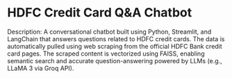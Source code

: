 # HDFC Credit Card Q&A Chatbot
Description:
A conversational chatbot built using Python, Streamlit, and LangChain that answers questions related to HDFC credit cards. 
The data is automatically pulled using web scraping from the official HDFC Bank credit card pages. 
The scraped content is vectorized using FAISS, enabling semantic search and accurate question-answering powered by LLMs (e.g., LLaMA 3 via Groq API).

